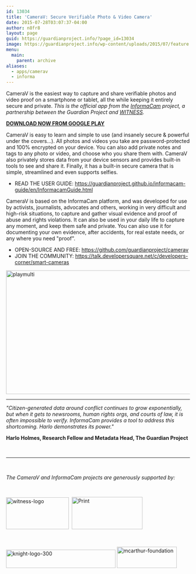 ```yaml
---
id: 13034
title: 'CameraV: Secure Verifiable Photo & Video Camera'
date: 2015-07-28T03:07:37-04:00
author: n8fr8
layout: page
guid: https://guardianproject.info/?page_id=13034
image: https://guardianproject.info/wp-content/uploads/2015/07/feature.png
menu:
  main:
    parent: archive
aliases:
  - apps/camerav
  - informa
---
```

CameraV is the easiest way to capture and share verifiable photos and video proof on a smartphone or tablet, all the while keeping it entirely secure and private. _This is the official app from the [InformaCam](https://blog.witness.org/2013/01/how-informacam-improves-verification-of-mobile-media-files/) project, a partnership between the Guardian Project and [WITNESS](https://witness.org)._

**[DOWNLOAD NOW FROM GOOGLE PLAY](https://play.google.com/store/apps/details?id=org.witness.informacam.app)**

CameraV is easy to learn and simple to use (and insanely secure & powerful under the covers...). All photos and videos you take are password-protected and 100% encrypted on your device. You can also add private notes and tags to any photo or video, and choose who you share them with. CameraV also privately stores data from your device sensors and provides built-in tools to see and share it. Finally, it has a built-in secure camera that is simple, streamlined and even supports selfies.

* READ THE USER GUIDE: <https://guardianproject.github.io/informacam-guide/en/InformacamGuide.html>

CameraV is based on the InformaCam platform, and was developed for use by activists, journalists, advocates and others, working in very difficult and high-risk situations, to capture and gather visual evidence and proof of abuse and rights violations. It can also be used in your daily life to capture any moment, and keep them safe and private. You can also use it for documenting your own evidence, after accidents, for real estate needs, or any where you need "proof".

* OPEN-SOURCE AND FREE: <https://github.com/guardianproject/camerav>  
* JOIN THE COMMUNITY: <a href="https://www.google.com/url?q=https://www.google.com/url?q%3Dhttps://talk.developersquare.net/c/developers-corner/smart-cameras%26sa%3DD%26usg%3DAFQjCNFW0w07DleKn7DRLuRNjZltQI2psA&sa=D&usg=AFQjCNFwa9nMjOqpGMyPqs2uzG1BoY8Qhw" target="_blank">https://talk.developersquare.net/c/developers-corner/smart-cameras</a>

[<img class="alignnone size-large wp-image-13059" src="https://guardianproject.info/wp-content/uploads/2015/07/playmulti-1024x444.jpg" alt="playmulti" width="780" height="338" srcset="https://guardianproject.info/wp-content/uploads/2015/07/playmulti-1024x444.jpg 1024w, https://guardianproject.info/wp-content/uploads/2015/07/playmulti-300x130.jpg 300w" sizes="(max-width: 780px) 100vw, 780px" />](https://guardianproject.info/wp-content/uploads/2015/07/playmulti.jpg)

* * *

<div id="watch-uploader-info">
  <p>
    <em>"Citizen-generated data around conflict continues to grow exponentially, but when it gets to newsrooms, human rights orgs, and courts of law, it is often impossible to verify. InformaCam provides a tool to address this shortcoming. Harlo demonstrates its power."</em>
  </p>
  
  <p>
    <strong>Harlo Holmes, Research Fellow and Metadata Head, The Guardian Project</strong>
  </p>
</div>

<div id="watch-description-text" class="">
</div>



&nbsp;

* * *

&nbsp;

_The CameraV and InformaCam projects are generously supported by:_

&nbsp;

[<img class="alignnone size-full wp-image-722" src="https://guardianproject.info/wp-content/uploads/2010/02/witness-logo.gif" alt="witness-logo" width="172" height="87" />](https://witness.org)  [<img class="width:100px; alignnone wp-image-13051 " src="https://guardianproject.info/wp-content/uploads/2015/07/Benetechr_logo_400_px_fair_use-300x136.jpg" alt="Print" width="194" height="88" srcset="https://guardianproject.info/wp-content/uploads/2015/07/Benetechr_logo_400_px_fair_use-300x136.jpg 300w, https://guardianproject.info/wp-content/uploads/2015/07/Benetechr_logo_400_px_fair_use.jpg 400w" sizes="(max-width: 194px) 100vw, 194px" />](http://benetech.org/)

&nbsp;

<img class="alignnone size-full wp-image-3267" src="https://guardianproject.info/wp-content/uploads/2012/03/knight-logo-300.jpg" alt="knight-logo-300" width="300" height="50" /> [<img class="alignnone wp-image-13055" src="https://guardianproject.info/wp-content/uploads/2015/07/mcarthur-foundation-300x106.png" alt="mcarthur-foundation" width="164" height="58" srcset="https://guardianproject.info/wp-content/uploads/2015/07/mcarthur-foundation-300x106.png 300w, https://guardianproject.info/wp-content/uploads/2015/07/mcarthur-foundation.png 500w" sizes="(max-width: 164px) 100vw, 164px" />](https://www.macfound.org/)

&nbsp;
